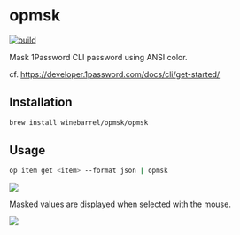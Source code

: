 # opmsk

[![build](https://github.com/winebarrel/opmsk/actions/workflows/build.yml/badge.svg)](https://github.com/winebarrel/opmsk/actions/workflows/build.yml)

Mask 1Password CLI password using ANSI color.

cf. https://developer.1password.com/docs/cli/get-started/

## Installation

```sh
brew install winebarrel/opmsk/opmsk
```

## Usage

```sh
op item get <item> --format json | opmsk
```

![](https://user-images.githubusercontent.com/117768/221726898-d0a2f733-c856-4207-8e99-f453e99a3368.png)

Masked values are displayed when selected with the mouse.

![](https://user-images.githubusercontent.com/117768/221726922-6de065ad-33bd-4782-b9d5-d1bdccddc8f3.png)
